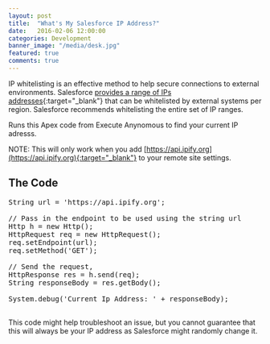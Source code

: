```yaml
---
layout: post
title:  "What's My Salesforce IP Address?"
date:   2016-02-06 12:00:00
categories: Development
banner_image: "/media/desk.jpg"
featured: true
comments: true
---
```


IP whitelisting is an effective method to help secure connections to external environments. Salesforce [provides a range of IPs addresses](https://help.salesforce.com/apex/HTViewSolution?id=000003652){:target="_blank"} that can be whitelisted by external systems per region.  Salesforce recommends whitelisting the entire set of IP ranges.

<!--more-->

Runs this Apex code from Execute Anynomous to find your current IP adresss. 

NOTE: This will only work when you add [https://api.ipify.org](https://api.ipify.org){:target="_blank"} to your remote site settings.

## The Code

 <pre>
String url = 'https://api.ipify.org';

// Pass in the endpoint to be used using the string url
Http h = new Http();
HttpRequest req = new HttpRequest();
req.setEndpoint(url);
req.setMethod('GET');

// Send the request,
HttpResponse res = h.send(req);
String responseBody = res.getBody();

System.debug('Current Ip Address: ' + responseBody);
 </pre>

This code might help troubleshoot an issue, but you cannot guarantee that this will always be your IP address as Salesforce might randomly change it.